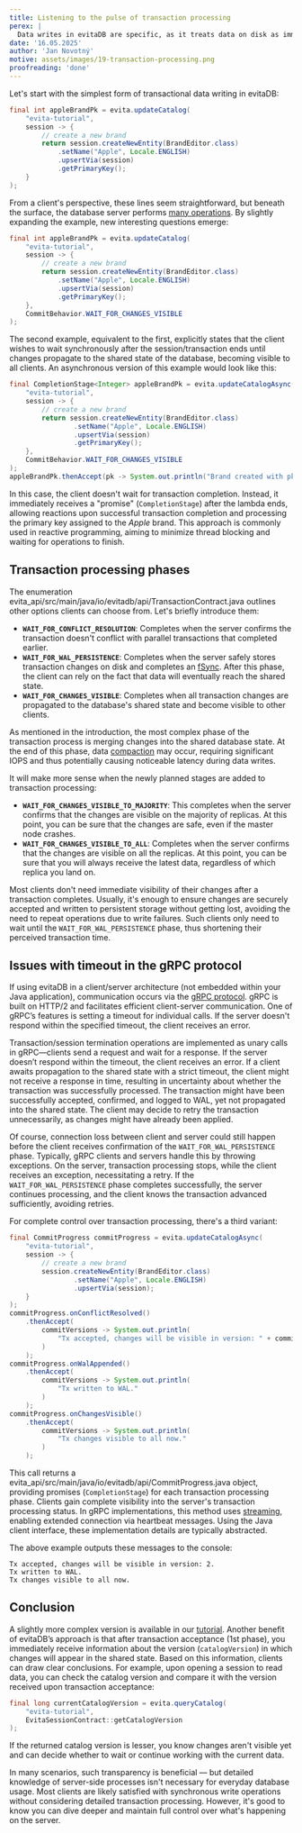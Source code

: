 ```yaml
---
title: Listening to the pulse of transaction processing
perex: |
  Data writes in evitaDB are specific, as it treats data on disk as immutable. All changes are appended incrementally to the end of files. This approach has its advantages and disadvantages. One drawback is the need for data compaction, as files gradually fill with outdated records. Compaction happens synchronously during transaction processing once certain conditions indicating an excessive amount of outdated data are met. This can impact transaction commit latency. This article discusses how clients can respond to this scenario.
date: '16.05.2025'
author: 'Jan Novotný'
motive: assets/images/19-transaction-processing.png
proofreading: 'done'
---
```


Let's start with the simplest form of transactional data writing in evitaDB:

```java
final int appleBrandPk = evita.updateCatalog(
    "evita-tutorial",
    session -> {
        // create a new brand
        return session.createNewEntity(BrandEditor.class)
            .setName("Apple", Locale.ENGLISH)
            .upsertVia(session)
            .getPrimaryKey();
    }
);
```

From a client's perspective, these lines seem straightforward, but beneath the surface, the database server performs [many operations](https://evitadb.io/documentation/deep-dive/transactions#lifecycle-of-a-transaction). By slightly expanding the example, new interesting questions emerge:

```java
final int appleBrandPk = evita.updateCatalog(
    "evita-tutorial",
    session -> {
        // create a new brand
        return session.createNewEntity(BrandEditor.class)
            .setName("Apple", Locale.ENGLISH)
            .upsertVia(session)
            .getPrimaryKey();
    },
    CommitBehavior.WAIT_FOR_CHANGES_VISIBLE
);
```

The second example, equivalent to the first, explicitly states that the client wishes to wait synchronously after the session/transaction ends until changes propagate to the shared state of the database, becoming visible to all clients. An asynchronous version of this example would look like this:

```java
final CompletionStage<Integer> appleBrandPk = evita.updateCatalogAsync(
    "evita-tutorial",
    session -> {
        // create a new brand
        return session.createNewEntity(BrandEditor.class)
                .setName("Apple", Locale.ENGLISH)
                .upsertVia(session)
                .getPrimaryKey();
    },
    CommitBehavior.WAIT_FOR_CHANGES_VISIBLE
);
appleBrandPk.thenAccept(pk -> System.out.println("Brand created with pk: " + pk));
```

In this case, the client doesn't wait for transaction completion. Instead, it immediately receives a "promise" (`CompletionStage`) after the lambda ends, allowing reactions upon successful transaction completion and processing the primary key assigned to the *Apple* brand. This approach is commonly used in reactive programming, aiming to minimize thread blocking and waiting for operations to finish.

## Transaction processing phases

The enumeration <SourceClass>evita_api/src/main/java/io/evitadb/api/TransactionContract.java</SourceClass> outlines other options clients can choose from. Let's briefly introduce them:

- **`WAIT_FOR_CONFLICT_RESOLUTION`**: Completes when the server confirms the transaction doesn't conflict with parallel transactions that completed earlier.
- **`WAIT_FOR_WAL_PERSISTENCE`**: Completes when the server safely stores transaction changes on disk and completes an [fSync](https://en.wikipedia.org/wiki/Sync_(Unix)). After this phase, the client can rely on the fact that data will eventually reach the shared state.
- **`WAIT_FOR_CHANGES_VISIBLE`**: Completes when all transaction changes are propagated to the database's shared state and become visible to other clients.

As mentioned in the introduction, the most complex phase of the transaction process is merging changes into the shared database state. At the end of this phase, data [compaction](https://evitadb.io/documentation/deep-dive/storage-model#cleaning-up-the-clutter) may occur, requiring significant IOPS and thus potentially causing noticeable latency during data writes.

It will make more sense when the newly planned stages are added to transaction processing:

- **`WAIT_FOR_CHANGES_VISIBLE_TO_MAJORITY`**: This completes when the server confirms that the changes are visible on the majority of replicas. At this point, you can be sure that the changes are safe, even if the master node crashes.
- **`WAIT_FOR_CHANGES_VISIBLE_TO_ALL`**: Completes when the server confirms that the changes are visible on all the replicas. At this point, you can be sure that you will always receive the latest data, regardless of which replica you land on.

Most clients don't need immediate visibility of their changes after a transaction completes. Usually, it's enough to ensure changes are securely accepted and written to persistent storage without getting lost, avoiding the need to repeat operations due to write failures. Such clients only need to wait until the `WAIT_FOR_WAL_PERSISTENCE` phase, thus shortening their perceived transaction time.

## Issues with timeout in the gRPC protocol

If using evitaDB in a client/server architecture (not embedded within your Java application), communication occurs via the [gRPC protocol](https://grpc.io/docs/). gRPC is built on HTTP/2 and facilitates efficient client-server communication. One of gRPC’s features is setting a timeout for individual calls. If the server doesn't respond within the specified timeout, the client receives an error.

Transaction/session termination operations are implemented as unary calls in gRPC—clients send a request and wait for a response. If the server doesn’t respond within the timeout, the client receives an error. If a client awaits propagation to the shared state with a strict timeout, the client might not receive a response in time, resulting in uncertainty about whether the transaction was successfully processed. The transaction might have been successfully accepted, confirmed, and logged to WAL, yet not propagated into the shared state. The client may decide to retry the transaction unnecessarily, as changes might have already been applied.

<Note type="info">

Of course, connection loss between client and server could still happen before the client receives confirmation of the `WAIT_FOR_WAL_PERSISTENCE` phase. Typically, gRPC clients and servers handle this by throwing exceptions. On the server, transaction processing stops, while the client receives an exception, necessitating a retry. If the `WAIT_FOR_WAL_PERSISTENCE` phase completes successfully, the server continues processing, and the client knows the transaction advanced sufficiently, avoiding retries.

</Note>

For complete control over transaction processing, there's a third variant:

```java
final CommitProgress commitProgress = evita.updateCatalogAsync(
    "evita-tutorial",
    session -> {
        // create a new brand
        session.createNewEntity(BrandEditor.class)
                .setName("Apple", Locale.ENGLISH)
                .upsertVia(session);
    }
);
commitProgress.onConflictResolved()
    .thenAccept(
        commitVersions -> System.out.println(
            "Tx accepted, changes will be visible in version: " + commitVersions.catalogVersion() + "."
        )
    );
commitProgress.onWalAppended()
    .thenAccept(
        commitVersions -> System.out.println(
            "Tx written to WAL."
        )
    );
commitProgress.onChangesVisible()
    .thenAccept(
        commitVersions -> System.out.println(
            "Tx changes visible to all now."
        )
    );
```

This call returns a <SourceClass>evita_api/src/main/java/io/evitadb/api/CommitProgress.java</SourceClass> object, providing promises (`CompletionStage`) for each transaction processing phase. Clients gain complete visibility into the server's transaction processing status. In gRPC implementations, this method uses [streaming](https://grpc.io/docs/what-is-grpc/core-concepts/#server-streaming-rpc), enabling extended connection via heartbeat messages. Using the Java client interface, these implementation details are typically abstracted.

The above example outputs these messages to the console:

```
Tx accepted, changes will be visible in version: 2.
Tx written to WAL.
Tx changes visible to all now.
```

## Conclusion

A slightly more complex version is available in our [tutorial](https://github.com/FgForrest/evitaDB-tutorial/blob/01.07-listening-to-transaction-processing/src/main/java/io/evitadb/tutorial/Main.java). Another benefit of evitaDB’s approach is that after transaction acceptance (1st phase), you immediately receive information about the version (`catalogVersion`) in which changes will appear in the shared state. Based on this information, clients can draw clear conclusions. For example, upon opening a session to read data, you can check the catalog version and compare it with the version received upon transaction acceptance:

```java
final long currentCatalogVersion = evita.queryCatalog(
    "evita-tutorial",
    EvitaSessionContract::getCatalogVersion
);
```

If the returned catalog version is lesser, you know changes aren't visible yet and can decide whether to wait or continue working with the current data.

In many scenarios, such transparency is beneficial — but detailed knowledge of server-side processes isn't necessary for everyday database usage. Most clients are likely satisfied with synchronous write operations without considering detailed transaction processing. However, it's good to know you can dive deeper and maintain full control over what's happening on the server.